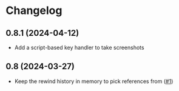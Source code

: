 # Changelog

## 0.8.1 (2024-04-12)

- Add a script-based key handler to take screenshots

## 0.8 (2024-03-27)

- Keep the rewind history in memory to pick references from
  ([#1](https://github.com/xymaxim/mpv-ytpb/pull/1))
